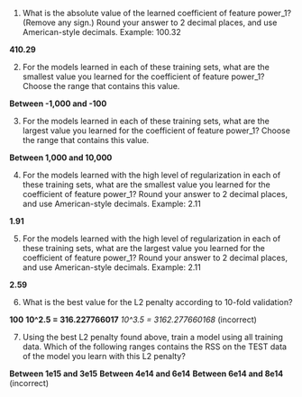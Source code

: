 1. What is the absolute value of the learned coefficient of feature power_1? (Remove any sign.) Round your answer to 2 decimal places, and use American-style decimals. Example: 100.32

**410.29**

2. For the models learned in each of these training sets, what are the smallest value you learned for the coefficient of feature power_1? Choose the range that contains this value.

**Between -1,000 and -100**


3. For the models learned in each of these training sets, what are the largest value you learned for the coefficient of feature power_1? Choose the range that contains this value.

**Between 1,000 and 10,000**

4. For the models learned with the high level of regularization in each of these training sets, what are the smallest value you learned for the coefficient of feature power_1? Round your answer to 2 decimal places, and use American-style decimals. Example: 2.11

**1.91**

5. For the models learned with the high level of regularization in each of these training sets, what are the largest value you learned for the coefficient of feature power_1? Round your answer to 2 decimal places, and use American-style decimals. Example: 2.11

**2.59**

6. What is the best value for the L2 penalty according to 10-fold validation?

**100**
**10^2.5 = 316.227766017**
*10^3.5 = 3162.277660168*
(incorrect)

7. Using the best L2 penalty found above, train a model using all training data. Which of the following ranges contains the RSS on the TEST data of the model you learn with this L2 penalty?

**Between 1e15 and 3e15**
**Between 4e14 and 6e14**
**Between 6e14 and 8e14**
(incorrect)